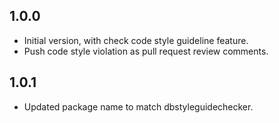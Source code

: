 ## 1.0.0

- Initial version, with check code style guideline feature.
- Push code style violation as pull request review comments.

## 1.0.1
- Updated package name to match dbstyleguidechecker.